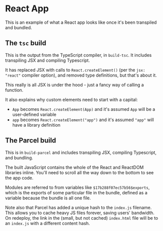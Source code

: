 # React App

This is an example of what a React app looks like once it's been transpiled and bundled.

## The `tsc` build
This is the output from the TypeScript compiler, in `build-tsc`. It includes transpiling JSX and compiling Typescript.

It has replaced JSX with calls to `React.createElement()` (per the `jsx: "react"` compiler option), and removed type definitions, but that's about it.

This really is all JSX is under the hood - just a fancy way of calling a function. 

It also explains why custom elements need to start with a capital: 

- `App` becomes `React.createElement(App)` and it's assumed `App` will be a user-defined variable
- `app` becomes `React.createElement("app")` and it's assumed `"app"` will have a library definition

## The Parcel build
This is in `build-parcel` and includes transpiling JSX, compiling Typescript, and bundling.

The built JavaScript contains the whole of the React and ReactDOM libraries inline. You'll need to scroll all the way down to the bottom to see the app code. 

Modules are referred to from variables like `$17b288f07ec57b56$exports`, which is the exports of some particular file in the bundle, defined as a variable because the bundle is all one file.

Note also that Parcel has added a unique hash to the `index.js` filename. This allows you to cache heavy JS files forever, saving users' bandwidth. On redeploy, the link in the (small, but not cached) `index.html` file will be to an `index.js` with a different content hash.
